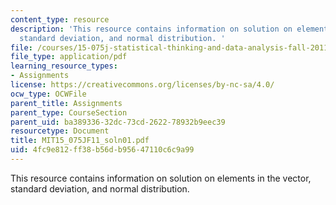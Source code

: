 ```yaml
---
content_type: resource
description: 'This resource contains information on solution on elements in the vector,
  standard deviation, and normal distribution. '
file: /courses/15-075j-statistical-thinking-and-data-analysis-fall-2011/4fc9e812ff38b56db95647110c6c9a99_MIT15_075JF11_soln01.pdf
file_type: application/pdf
learning_resource_types:
- Assignments
license: https://creativecommons.org/licenses/by-nc-sa/4.0/
ocw_type: OCWFile
parent_title: Assignments
parent_type: CourseSection
parent_uid: ba389336-32dc-73cd-2622-78932b9eec39
resourcetype: Document
title: MIT15_075JF11_soln01.pdf
uid: 4fc9e812-ff38-b56d-b956-47110c6c9a99
---
```

This resource contains information on solution on elements in the vector, standard deviation, and normal distribution. 